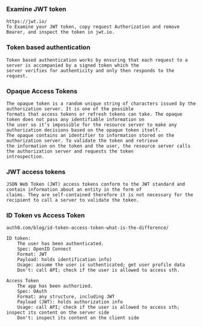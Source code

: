 ###  Examine JWT token
    https://jwt.io/
    To Examine your JWT token, copy request Authorization and remove Bearer, and inspect the token in jwt.io.
    
### Token based authentication
    Token based authentication works by ensuring that each request to a server is accompanied by a signed token which the 
    server verifies for authenticity and only then responds to the request.
    
### Opaque Access Tokens
    The opaque token is a random unique string of characters issued by the authorization server. It is one of the possible 
    formats that access tokens or refresh tokens can take. The opaque token does not pass any identifiable information on 
    the user so it’s impossible for the resource server to make any authorization decisions based on the opaque token itself. 
    The opaque contains an identifier to information stored on the authorization server. To validate the token and retrieve 
    the information on the token and the user, the resource server calls the authorization server and requests the token 
    introspection.

### JWT access tokens
    JSON Web Token (JWT) access tokens conform to the JWT standard and contain information about an entity in the form of 
    claims. They are self-contained therefore it is not necessary for the recipient to call a server to validate the token.
    
### ID Token vs Access Token
    auth0.com/blog/id-token-access-token-what-is-the-difference/
    
    ID token:
        The user has been authenticated.
        Spec: OpenID Connect
        Format: JWT
        Payload: holds identification info)
        Usage: assume the user is suthenticated; get user profile data
        Don't: call API; check if the user is allowed to access sth.
        
    Access Token
        The app has been authorized.
        Spec: OAuth
        Format: any structure, including JWT
        Payload (JWT): holds authorization info
        Usage: call API; check if the user is allowed to access sth; inspect its content on the server side
        Don't: inspect its content on the client side
        
